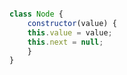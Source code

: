 ```Javascript

class Node {
	constructor(value) {
	this.value = value;
	this.next = null;
	}
}
```

